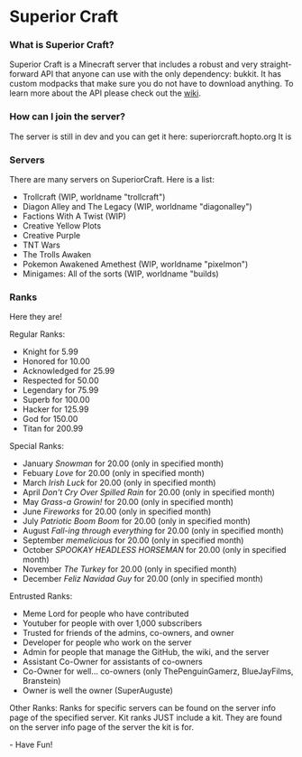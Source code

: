 # Superior Craft

### What is Superior Craft?
Superior Craft is a Minecraft server that includes a robust and very straight-forward API that anyone can use with the only dependency: bukkit. It has custom modpacks that make sure you do not have to download anything. To learn more about the API please check out the [wiki](https://github.com/ThePenguinGamerzGitHub/SuperiorCraft/wiki).

### How can I join the server?
The server is still in dev and you can get it here: superiorcraft.hopto.org It is

### Servers
There are many servers on SuperiorCraft. Here is a list:
- Trollcraft (WIP, worldname "trollcraft")
- Diagon Alley and The Legacy (WIP, worldname "diagonalley")
- Factions With A Twist (WIP)
- Creative Yellow Plots
- Creative Purple
- TNT Wars
- The Trolls Awaken
- Pokemon Awakened Amethest (WIP, worldname "pixelmon")
- Minigames: All of the sorts (WIP, worldname "builds)

### Ranks
Here they are!

Regular Ranks:
- Knight for 5.99
- Honored for 10.00
- Acknowledged for 25.99
- Respected for 50.00
- Legendary for 75.99
- Superb for 100.00
- Hacker for 125.99
- God for 150.00
- Titan for 200.99

Special Ranks:
- January *Snowman* for 20.00 (only in specified month)
- Febuary *Love* for 20.00 (only in specified month)
- March *Irish Luck* for 20.00 (only in specified month)
- April *Don't Cry Over Spilled Rain* for 20.00 (only in specified month)
- May *Grass-a Growin!* for 20.00 (only in specified month)
- June *Fireworks* for 20.00 (only in specified month)
- July *Patriotic Boom Boom* for 20.00 (only in specified month)
- August *Fall-ing through everything* for 20.00 (only in specified month)
- September *memelicious* for 20.00 (only in specified month)
- October *SPOOKAY HEADLESS HORSEMAN* for 20.00 (only in specified month)
- November *The Turkey* for 20.00 (only in specified month)
- December *Feliz Navidad Guy* for 20.00 (only in specified month)

Entrusted Ranks:
- Meme Lord for people who have contributed
- Youtuber for people with over 1,000 subscribers
- Trusted for friends of the admins, co-owners, and owner
- Developer for people who work on the server
- Admin for people that manage the GitHub, the wiki, and the server
- Assistant Co-Owner for assistants of co-owners
- Co-Owner for well... co-owners (only ThePenguinGamerz, BlueJayFilms, Branstein)
- Owner is well the owner (SuperAuguste)

Other Ranks:
Ranks for specific servers can be found on the server info page of the specified server.
Kit ranks JUST include a kit. They are found on the server info page of the server the kit is for.

\- Have Fun!
